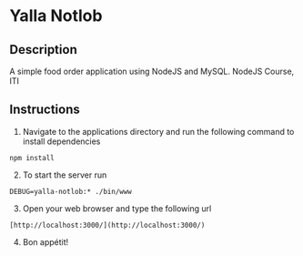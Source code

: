 # Yalla Notlob
## Description
A simple food order application using NodeJS and MySQL. NodeJS Course, ITI

## Instructions

1. Navigate to the applications directory and run the following command to install dependencies
```
npm install
```
2. To start the server run
```
DEBUG=yalla-notlob:* ./bin/www
```
3. Open your web browser and type the following url

```
[http://localhost:3000/](http://localhost:3000/)
```
4. Bon appétit!